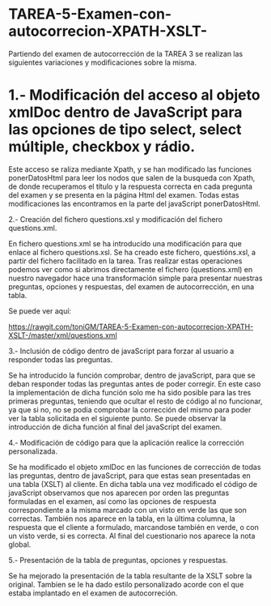 # TAREA-5-Examen-con-autocorrecion-XPATH-XSLT-

Partiendo del examen de autocorrección de la TAREA 3 se realizan las siguientes variaciones y modificaciones sobre la misma.


# 1.- Modificación del acceso al objeto xmlDoc dentro de JavaScript para las opciones de tipo select, select múltiple, checkbox y rádio.

Este acceso se raliza mediante Xpath, y se han modificado las funciones ponerDatosHtml para leer los nodos que salen de la busqueda con Xpath, de donde recuperamos el título y la respuesta correcta en cada pregunta del examen y se presenta en la página Html del examen. Todas estas modificaciones las encontramos en la parte del javaScript ponerDatosHtml.

    
2.- Creación del fichero questions.xsl y modificación del fichero questions.xml.

En fichero questions.xml se ha introducido una modificación para que enlace al fichero questions.xsl. Se ha creado este fichero, questións.xsl, a partir del fichero facilitado en la tarea. Tras realizar estas operaciones podemos ver como si abrimos directamente el fichero (questions.xml) en nuestro navegador hace una transformación simple para presentar nuestras preguntas, opciones y respuestas, del examen de autocorrección, en una tabla.


   Se puede ver aquí:
   
   https://rawgit.com/toniGM/TAREA-5-Examen-con-autocorrecion-XPATH-XSLT-/master/xml/questions.xml


3.- Inclusión de código dentro de javaScript para forzar al usuario a responder todas las preguntas.

Se ha introducido la función comprobar, dentro de javaScript, para que se deban responder todas las preguntas antes de poder corregir. En este caso la implementación de dicha función solo me ha sido posible para las tres primeras preguntas, teniendo que ocultar el resto de código al no funcionar, ya que si no, no se podia comprobar la corrección del mismo para poder ver la tabla solicitada en el siguiente punto. Se puede observar la introducción de dicha función al final del javaScript del examen.


4.- Modificación de código para que la aplicación realice la corrección personalizada.

Se ha modificado el objeto xmlDoc en las funciones de corrección de todas las preguntas, dentro de javaScript, para que estas sean presentadas en una tabla (XSLT) al cliente. En dicha tabla una vez modificado el código de javaScript observamos que nos aparecen por orden las preguntas formuladas en el examen, así como las opciones de respuesta correspondiente a la misma marcado con un visto en verde las que son correctas. También nos aparece en la tabla, en la última columna, la respuesta que el cliente a formulado, marcandose también en verde, o con un visto verde, si es correcta. Al final del cuestionario nos aparece la nota global.


5.- Presentación de la tabla de preguntas, opciones y respuestas.

Se ha mejorado la presentación de la tabla resultante de la XSLT sobre la original. Tambien se le ha dado estilo personalizado acorde con el que estaba implantado en el examen de autocorreción.










